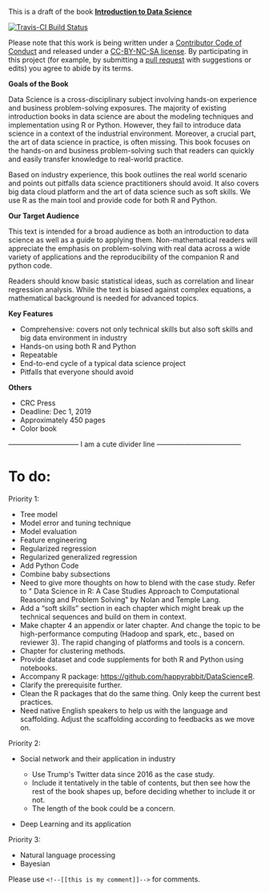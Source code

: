 This is a draft of the book [**Introduction to Data Science**](http://scientistcafe.com/CE_JSM2017/)

[![Travis-CI Build Status](https://travis-ci.org/dgrtwo/tidy-text-mining.svg?branch=master)](https://travis-ci.org/dgrtwo/tidy-text-mining)

Please note that this work is being written under a [Contributor Code of Conduct](https://github.com/happyrabbit/IntroDataScience/blob/master/CONDUCT.md) and released under a [CC-BY-NC-SA license](https://creativecommons.org/licenses/by-nc-sa/3.0/us/). By participating in this project (for example, by submitting a [pull request](https://github.com/happyrabbit/IntroDataScience/issues) with suggestions or edits) you agree to abide by its terms.


**Goals of the Book**

Data Science is a cross-disciplinary subject involving hands-on experience and business problem-solving exposures. The majority of existing introduction books in data science are about the modeling techniques and implementation using R or Python. However, they fail to introduce data science in a context of the industrial environment. Moreover, a crucial part, the art of data science in practice, is often missing. This book focuses on the hands-on and business problem-solving such that readers can quickly and easily transfer knowledge to real-world practice. 

Based on industry experience, this book outlines the real world scenario and points out pitfalls data science practitioners should avoid. It also covers big data cloud platform and the art of data science such as soft skills. We use R as the main tool and provide code for both R and Python.

**Our Target Audience**

This text is intended for a broad audience as both an introduction to data science as well as a guide to applying them. Non-mathematical readers will appreciate the emphasis on problem-solving with real data across a wide variety of applications and the reproducibility of the companion R and python code.

Readers should know basic statistical ideas, such as correlation and linear regression analysis. While the text is biased against complex equations, a mathematical background is needed for advanced topics.


**Key Features**

- Comprehensive: covers not only technical skills but also soft skills and big data environment in industry
- Hands-on using both R and Python
- Repeatable
- End-to-end cycle of a typical data science project
- Pitfalls that everyone should avoid


**Others**

- CRC Press
- Deadline: Dec 1, 2019
- Approximately 450 pages
- Color book

—————————— I am a cute divider line ————————————

# To do:


Priority 1: 

- Tree model 
- Model error and tuning technique
- Model evaluation
- Feature engineering
- Regularized regression
- Regularized generalized regression
- Add Python Code
- Combine baby subsections
- Need to give more thoughts on how to blend with the case study. Refer to " Data Science in R: A Case Studies Approach to Computational Reasoning and Problem Solving" by Nolan and Temple Lang.
- Add a “soft skills” section in each chapter which might break up the technical sequences and build on them in context.
- Make chapter 4 an appendix or later chapter. And change the topic to be high-performance computing (Hadoop and spark, etc., based on reviewer 3). The rapid changing of platforms and tools is a concern. 
- Chapter for clustering methods. 
- Provide dataset and code supplements for both R and Python using notebooks. 
- Accompany R package: https://github.com/happyrabbit/DataScienceR. 
- Clarify the prerequisite further.
- Clean the R packages that do the same thing. Only keep the current best practices.
- Need native English speakers to help us with the language and scaffolding. Adjust the scaffolding according to feedbacks as we move on. 


Priority 2:

- Social network and their application in industry 

    - Use Trump's Twitter data since 2016 as the case study.  
    - Include it tentatively in the table of contents, but then see how the rest of the book shapes up, before deciding whether to include it or not. 
    - The length of the book could be a concern. 
    
- Deep Learning and its application

Priority 3:
    
- Natural language processing
- Bayesian

Please use `<!--[[this is my comment]]-->` for comments.
